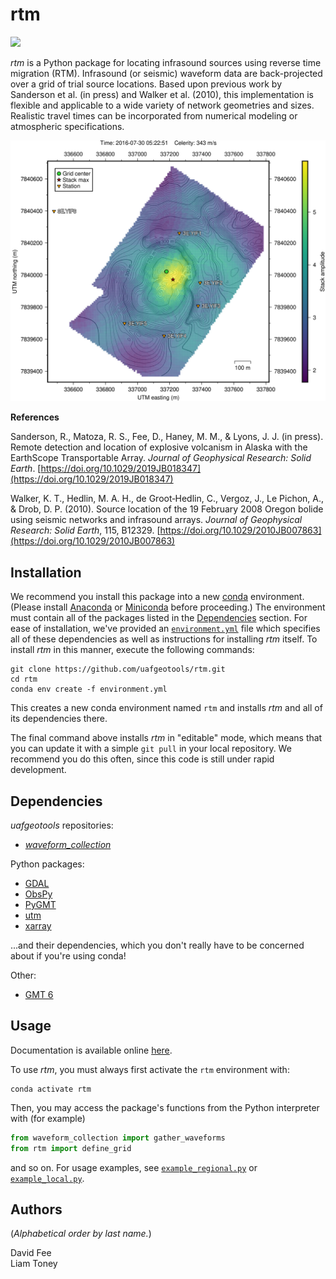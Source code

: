 rtm
===

[![](https://readthedocs.org/projects/uaf-rtm/badge/?version=pygmt)](https://uaf-rtm.readthedocs.io/en/pygmt/)

_rtm_ is a Python package for locating infrasound sources using reverse time
migration (RTM). Infrasound (or seismic) waveform data are back-projected over
a grid of trial source locations. Based upon previous work by Sanderson et al.
(in press) and Walker et al. (2010), this implementation is flexible and
applicable to a wide variety of network geometries and sizes. Realistic travel
times can be incorporated from numerical modeling or atmospheric
specifications.

![](example_local_slice_pygmt.png)

**References**

Sanderson, R., Matoza, R. S., Fee, D., Haney, M. M., & Lyons, J. J. (in press).
Remote detection and location of explosive volcanism in Alaska with the
EarthScope Transportable Array. _Journal of Geophysical Research: Solid Earth_.
[https://doi.org/10.1029/2019JB018347](https://doi.org/10.1029/2019JB018347)

Walker, K. T., Hedlin, M. A. H., de Groot‐Hedlin, C., Vergoz, J., Le Pichon,
A., & Drob, D. P. (2010). Source location of the 19 February 2008 Oregon bolide
using seismic networks and infrasound arrays. _Journal of Geophysical Research:
Solid Earth_, 115, B12329.
[https://doi.org/10.1029/2010JB007863](https://doi.org/10.1029/2010JB007863)

Installation
------------

We recommend you install this package into a new
[conda](https://docs.conda.io/projects/conda/en/latest/index.html) environment.
(Please install [Anaconda](https://www.anaconda.com/products/individual) or
[Miniconda](https://docs.conda.io/en/latest/miniconda.html) before proceeding.)
The environment must contain all of the packages listed in the
[Dependencies](#dependencies) section. For ease of installation, we've provided
an
[`environment.yml`](https://github.com/uafgeotools/rtm/blob/pygmt/environment.yml)
file which specifies all of these dependencies as well as instructions for
installing _rtm_ itself. To install _rtm_ in this manner, execute the following
commands:
```
git clone https://github.com/uafgeotools/rtm.git
cd rtm
conda env create -f environment.yml
```
This creates a new conda environment named `rtm` and installs _rtm_ and all of
its dependencies there.

The final command above installs _rtm_ in "editable" mode, which means that you
can update it with a simple `git pull` in your local repository. We recommend
you do this often, since this code is still under rapid development.

Dependencies
------------

_uafgeotools_ repositories:

* [_waveform_collection_](https://github.com/uafgeotools/waveform_collection)

Python packages:

* [GDAL](https://gdal.org/)
* [ObsPy](http://docs.obspy.org/)
* [PyGMT](https://www.pygmt.org/)
* [utm](https://github.com/Turbo87/utm)
* [xarray](http://xarray.pydata.org/en/stable/)

...and their dependencies, which you don't really have to be concerned about if
you're using conda!

Other:

* [GMT 6](https://docs.generic-mapping-tools.org/latest/)

Usage
-----

Documentation is available online
[here](https://uaf-rtm.readthedocs.io/en/pygmt/).

To use _rtm_, you must always first activate the `rtm` environment with:
```
conda activate rtm
```
Then, you may access the package's functions from the Python interpreter with
(for example)
```python
from waveform_collection import gather_waveforms
from rtm import define_grid
```
and so on. For usage examples, see
[`example_regional.py`](https://github.com/uafgeotools/rtm/blob/pygmt/example_regional.py)
or
[`example_local.py`](https://github.com/uafgeotools/rtm/blob/pygmt/example_local.py).

Authors
-------

(_Alphabetical order by last name._)

David Fee<br>
Liam Toney
